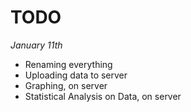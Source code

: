 # TODO

*January 11th*

- Renaming everything
- Uploading data to server
- Graphing, on server
- Statistical Analysis on Data, on server
